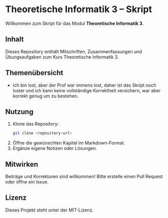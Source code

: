 # Theoretische Informatik 3 – Skript

Willkommen zum Skript für das Modul **Theoretische Informatik 3**.

## Inhalt

Dieses Repository enthält Mitschriften, Zusammenfassungen und Übungsaufgaben zum Kurs Theoretische Informatik 3.

## Themenübersicht

- Ich bin lost, aber der Prof war immens lost, daher ist das Skript noch loster und ich kann keine vollständige Korrektheit versichern, war aber korrekt genug um zu bestehen.

## Nutzung

1. Klone das Repository:
    ```bash
    git clone <repository-url>
    ```
2. Öffne die gewünschten Kapitel im Markdown-Format.
3. Ergänze eigene Notizen oder Lösungen.

## Mitwirken

Beiträge und Korrekturen sind willkommen! Bitte erstelle einen Pull Request oder öffne ein Issue.

## Lizenz

Dieses Projekt steht unter der MIT-Lizenz.
